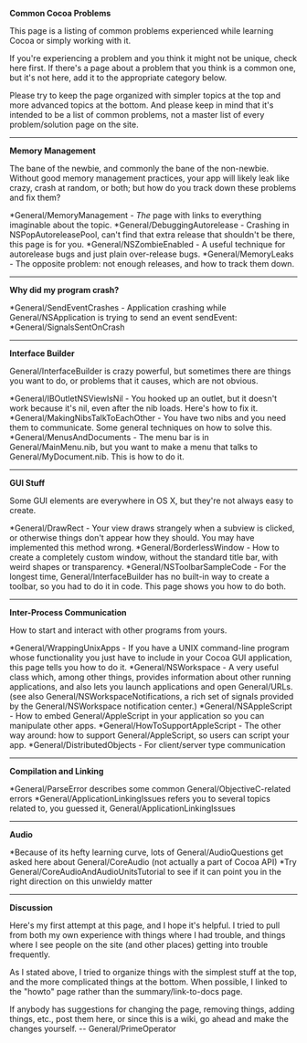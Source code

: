 **Common Cocoa Problems**

This page is a listing of common problems experienced while learning Cocoa or simply working with it.

If you're experiencing a problem and you think it might not be unique, check here first. If there's a page about a problem that you think is a common one, but it's not here, add it to the appropriate category below.

Please try to keep the page organized with simpler topics at the top and more advanced topics at the bottom. And please keep in mind that it's intended to be a list of common problems, not a master list of every problem/solution page on the site.

----

**Memory Management**

The bane of the newbie, and commonly the bane of the non-newbie. Without good memory management practices, your app will likely leak like crazy, crash at random, or both; but how do you track down these problems and fix them?


*General/MemoryManagement - *The* page with links to everything imaginable about the topic.
*General/DebuggingAutorelease - Crashing in NSP<nowiki/>opAutoreleasePool, can't find that extra release that shouldn't be there, this page is for you.
*General/NSZombieEnabled - A useful technique for autorelease bugs and just plain over-release bugs.
*General/MemoryLeaks - The opposite problem: not enough releases, and how to track them down.


----
**Why did my program crash?**

*General/SendEventCrashes - Application crashing while General/NSApplication is trying to send an event     sendEvent:
*General/SignalsSentOnCrash


----

**Interface Builder**

General/InterfaceBuilder is crazy powerful, but sometimes there are things you want to do, or problems that it causes, which are not obvious.


*General/IBOutletNSViewIsNil - You hooked up an outlet, but it doesn't work because it's nil, even after the nib loads. Here's how to fix it.
*General/MakingNibsTalkToEachOther - You have two nibs and you need them to communicate. Some general techniques on how to solve this.
*General/MenusAndDocuments - The menu bar is in General/MainMenu.nib, but you want to make a menu that talks to General/MyDocument.nib. This is how to do it.


----

**GUI Stuff**

Some GUI elements are everywhere in OS X, but they're not always easy to create.


*General/DrawRect - Your view draws strangely when a subview is clicked, or otherwise things don't appear how they should. You may have implemented this method wrong.
*General/BorderlessWindow - How to create a completely custom window, without the standard title bar, with weird shapes or transparency.
*General/NSToolbarSampleCode - For the longest time, General/InterfaceBuilder has no built-in way to create a toolbar, so you had to do it in code. This page shows you how to do both.


----

**Inter-Process Communication**

How to start and interact with other programs from yours.


*General/WrappingUnixApps - If you have a UNIX command-line program whose functionality you just have to include in your Cocoa GUI application, this page tells you how to do it.
*General/NSWorkspace - A very useful class which, among other things, provides information about other running applications, and also lets you launch applications and open General/URLs. (see also General/NSWorkspaceNotifications, a rich set of signals provided by the General/NSWorkspace notification center.)
*General/NSAppleScript - How to embed General/AppleScript in your application so you can manipulate other apps.
*General/HowToSupportAppleScript - The other way around: how to support General/AppleScript, so users can script your app.
*General/DistributedObjects - For client/server type communication


----

**Compilation and Linking**


*General/ParseError describes some common General/ObjectiveC-related errors
*General/ApplicationLinkingIssues refers you to several topics related to, you guessed it, General/ApplicationLinkingIssues


----

**Audio**


*Because of its hefty learning curve, lots of General/AudioQuestions get asked here about General/CoreAudio (not actually a part of Cocoa API)
*Try General/CoreAudioAndAudioUnitsTutorial to see if it can point you in the right direction on this unwieldy matter


----

**Discussion**

Here's my first attempt at this page, and I hope it's helpful. I tried to pull from both my own experience with things where I had trouble, and things where I see people on the site (and other places) getting into trouble frequently.

As I stated above, I tried to organize things with the simplest stuff at the top, and the more complicated things at the bottom. When possible, I linked to the "howto" page rather than the summary/link-to-docs page.

If anybody has suggestions for changing the page, removing things, adding things, etc., post them here, or since this is a wiki, go ahead and make the changes yourself. -- General/PrimeOperator